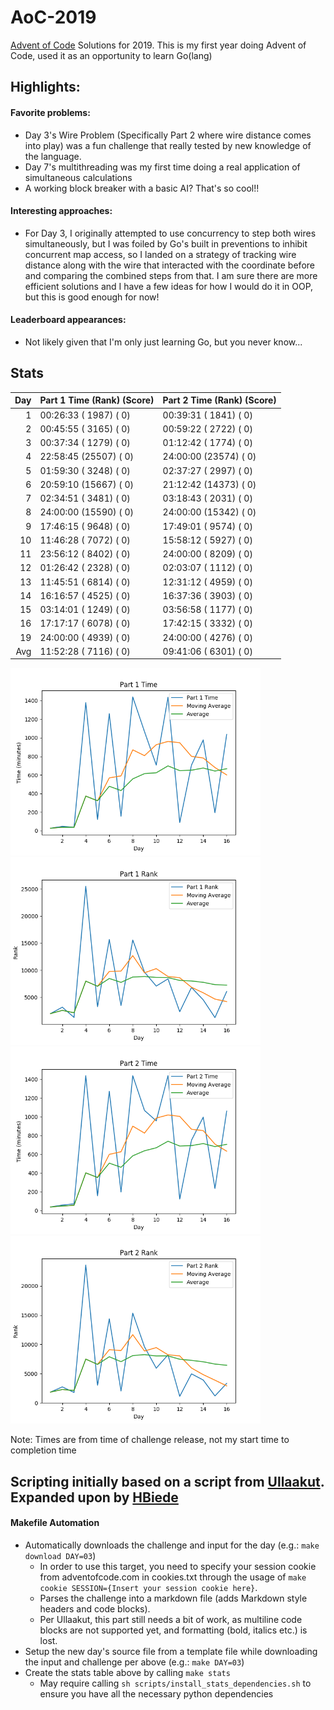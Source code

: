 # AoC-2019
[Advent of Code](adventofcode.com) Solutions for 2019. This is my first year doing Advent of Code, used it as an opportunity to learn Go(lang)

## Highlights:

#### Favorite problems:

* Day 3's Wire Problem (Specifically Part 2 where wire distance comes into play) was a fun challenge that really tested by new knowledge of
the language. 
* Day 7's multithreading was my first time doing a real application of simultaneous calculations
* A working block breaker with a basic AI? That's so cool!!

#### Interesting approaches:

* For Day 3, I originally attempted to use concurrency to step both wires simultaneously, but I was foiled by Go's built in preventions to 
inhibit concurrent map access, so I landed on a strategy of tracking wire distance along with the wire that interacted with the coordinate
before and comparing the combined steps from that. I am sure there are more efficient solutions and I have a few ideas for how I would do
it in OOP, but this is good enough for now!

#### Leaderboard appearances:

* Not likely given that I'm only just learning Go, but you never know...

## Stats
| Day | Part 1 Time (Rank) (Score) | Part 2 Time (Rank) (Score) |
|----:|----------------------------|----------------------------|
|   1 | 00:26:33 ( 1987) (  0)     | 00:39:31 ( 1841) (  0)     |
|   2 | 00:45:55 ( 3165) (  0)     | 00:59:22 ( 2722) (  0)     |
|   3 | 00:37:34 ( 1279) (  0)     | 01:12:42 ( 1774) (  0)     |
|   4 | 22:58:45 (25507) (  0)     | 24:00:00 (23574) (  0)     |
|   5 | 01:59:30 ( 3248) (  0)     | 02:37:27 ( 2997) (  0)     |
|   6 | 20:59:10 (15667) (  0)     | 21:12:42 (14373) (  0)     |
|   7 | 02:34:51 ( 3481) (  0)     | 03:18:43 ( 2031) (  0)     |
|   8 | 24:00:00 (15590) (  0)     | 24:00:00 (15342) (  0)     |
|   9 | 17:46:15 ( 9648) (  0)     | 17:49:01 ( 9574) (  0)     |
|  10 | 11:46:28 ( 7072) (  0)     | 15:58:12 ( 5927) (  0)     |
|  11 | 23:56:12 ( 8402) (  0)     | 24:00:00 ( 8209) (  0)     |
|  12 | 01:26:42 ( 2328) (  0)     | 02:03:07 ( 1112) (  0)     |
|  13 | 11:45:51 ( 6814) (  0)     | 12:31:12 ( 4959) (  0)     |
|  14 | 16:16:57 ( 4525) (  0)     | 16:37:36 ( 3903) (  0)     |
|  15 | 03:14:01 ( 1249) (  0)     | 03:56:58 ( 1177) (  0)     |
|  16 | 17:17:17 ( 6078) (  0)     | 17:42:15 ( 3332) (  0)     |
|  19 | 24:00:00 ( 4939) (  0)     | 24:00:00 ( 4276) (  0)     |
| Avg | 11:52:28 ( 7116) (  0)     | 09:41:06 ( 6301) (  0)     |


<img alt="Part 1 Time Stats" src="statsImages/part1time.png" width=400> <img alt="Part 1 Rank" src="statsImages/part1rank.png" width=400>
<img alt="Part 2 Time Stats" src="statsImages/part2time.png" width=400> <img alt="Part 2 Rank" src="statsImages/part2rank.png" width=400>

Note: Times are from time of challenge release, not my start time to completion time

## Scripting initially based on a script from [Ullaakut](https://github.com/Ullaakut/aoc19). Expanded upon by [HBiede](https://github.com/Ullaakut/hbiede)
#### Makefile Automation
* Automatically downloads the challenge and input for the day (e.g.: `make download DAY=03`)
  * In order to use this target, you need to specify your session cookie from adventofcode.com in cookies.txt through the usage of `make cookie SESSION={Insert your session cookie here}`.
  * Parses the challenge into a markdown file (adds Markdown style headers and code blocks).
  * Per Ullaakut, this part still needs a bit of work, as multiline code blocks are not supported yet, and formatting (bold, italics etc.) is lost.
* Setup the new day's source file from a template file while downloading the input and challenge per above (e.g.: `make DAY=03`)
* Create the stats table above by calling `make stats`
  * May require calling `sh scripts/install_stats_dependencies.sh` to ensure you have all the necessary python dependencies
